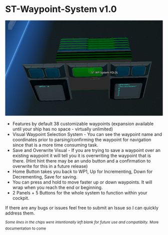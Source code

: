 # ST-Waypoint-System v1.0

![ST-Waypoint-System-Screenshot](STWaypointBlueprintScreenshot.png)

- Features by default 38 customizable waypoints (expansion available until your ship has no space - virtually unlimited)
- Visual Waypoint Selection System - You can see the waypoint name and coordinates prior to parsing/confirming the waypoint for navigation since that is a more time consuming task.
- Save and Overwrite Visual - If you are trying to save a waypoint over an existing waypoint it will tell you it is overwriting the waypoint that is there. (Hint hint there may be an undo button and a confirmation to overwrite for this in a future release)
- Home Button takes you back to WP1, Up for Incrementing, Down for Decrementing, Save for saving.
- You can press and hold to move faster up or down waypoints. It will wrap when you reach the end or beginning.
- 2 Panels + 5 Buttons for the whole system to function within your cockpit.


If there are any bugs or issues feel free to submit an Issue so I can quickly address them.

<sup>*Some lines in the chips were intentionally left blank for future use and compatiblity.*</sup>
<sup>More documentation to come</sup>
